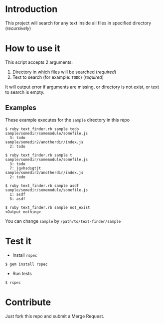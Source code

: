 # Introduction

This project will search for any text inside all files in specified directory (*recursively*)

# How to use it

This script accepts 2 arguments:

1. Directory in which files will be searched (*required*)
1. Text to search (for example: `TODO`) (*required*)

It will output error if arguments are missing, or directory is not exist, or text to search is empty.

## Examples

These example executes for the `sample` directory in this repo

```
$ ruby text_finder.rb sample todo
sample/somedir/somemodule/somefile.js
  3: todo
sample/somedir2/anotherdir/index.js
  2: todo
```

```
$ ruby text_finder.rb sample t
sample/somedir/somemodule/somefile.js
  3: todo
  7: jgvhsdsgtjt
sample/somedir2/anotherdir/index.js
  2: todo
```

```
$ ruby text_finder.rb sample asdf
sample/somedir/somemodule/somefile.js
  1: asdf
  5: asdf
```

```
$ ruby text_finder.rb sample not_exist
<Output nothing>
```

You can change `sample` by `/path/to/text-finder/sample`

# Test it

* Install `rspec`

```
$ gem install rspec
```

* Run tests

```
$ rspec
```


# Contribute

Just fork this repo and submit a Merge Request.
